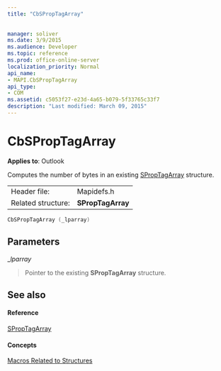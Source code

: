 ```yaml
---
title: "CbSPropTagArray"
 
 
manager: soliver
ms.date: 3/9/2015
ms.audience: Developer
ms.topic: reference
ms.prod: office-online-server
localization_priority: Normal
api_name:
- MAPI.CbSPropTagArray
api_type:
- COM
ms.assetid: c5053f27-e23d-4a65-b079-5f33765c33f7
description: "Last modified: March 09, 2015"
---
```


# CbSPropTagArray

  
  
**Applies to**: Outlook 
  
Computes the number of bytes in an existing [SPropTagArray](sproptagarray.md) structure. 
  
|||
|:-----|:-----|
|Header file:  <br/> |Mapidefs.h  <br/> |
|Related structure:  <br/> |**SPropTagArray** <br/> |
   
```cpp
CbSPropTagArray (_lparray)
```

## Parameters

 __lparray_
  
> Pointer to the existing **SPropTagArray** structure. 
    
## See also

#### Reference

[SPropTagArray](sproptagarray.md)
#### Concepts

[Macros Related to Structures](macros-related-to-structures.md)

